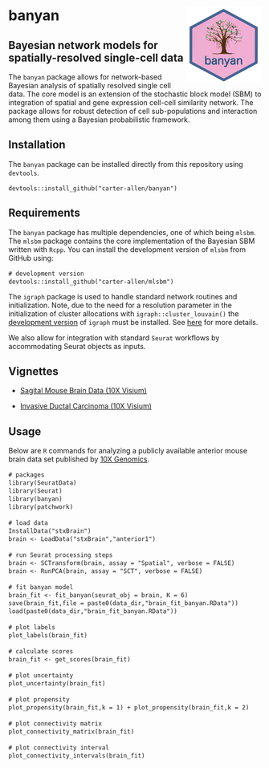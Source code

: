 # banyan <img src="inst/logo/banyan2.png" align="right" width="150" />
## Bayesian network models for spatially-resolved single-cell data

The `banyan` package allows for network-based Bayesian analysis of spatially resolved single cell data. The core model is an extension of the stochastic block model (SBM) to integration of spatial and gene expression cell-cell similarity network. The package allows for robust detection of cell sub-populations and interaction among them using a Bayesian probabilistic framework. 

## Installation

The `banyan` package can be installed directly from this repository using `devtools`.

```
devtools::install_github("carter-allen/banyan")
```

## Requirements

The `banyan` package has multiple dependencies, one of which being `mlsbm`. The `mlsbm` package contains the core implementation of the Bayesian SBM written with `Rcpp`. You can install the development version of `mlsbm` from GitHub using:

```
# development version
devtools::install_github("carter-allen/mlsbm")
```

The `igraph` package is used to handle standard network routines and initialization. Note, due to the need for a resolution parameter in the initialization of cluster allocations with `igraph::cluster_louvain()` the [development version](https://carter-allen.github.io/igraph_1.2.5.louvain_resolution.tar.gz) of `igraph` must be installed. See [here](https://github.com/igraph/rigraph/issues/239) for more details.

We also allow for integration with standard `Seurat` workflows by accommodating Seurat objects as inputs.

## Vignettes

- [Sagital Mouse Brain Data (10X Visium)](https://carter-allen.github.io/banyan_stxBrain.html)

- [Invasive Ductal Carcinoma (10X Visium)](https://carter-allen.github.io/banyan_breast_cancer.html)

## Usage

Below are `R` commands for analyzing a publicly available anterior mouse brain data set published by [10X Genomics](https://support.10xgenomics.com/spatial-gene-expression/datasets/1.0.0/V1_Mouse_Brain_Sagittal_Anterior).

```
# packages
library(SeuratData)
library(Seurat)
library(banyan)
library(patchwork)

# load data
InstallData("stxBrain")
brain <- LoadData("stxBrain","anterior1")

# run Seurat processing steps
brain <- SCTransform(brain, assay = "Spatial", verbose = FALSE)
brain <- RunPCA(brain, assay = "SCT", verbose = FALSE)

# fit banyan model
brain_fit <- fit_banyan(seurat_obj = brain, K = 6)
save(brain_fit,file = paste0(data_dir,"brain_fit_banyan.RData"))
load(paste0(data_dir,"brain_fit_banyan.RData"))

# plot labels
plot_labels(brain_fit)

# calculate scores
brain_fit <- get_scores(brain_fit)

# plot uncertainty
plot_uncertainty(brain_fit)

# plot propensity
plot_propensity(brain_fit,k = 1) + plot_propensity(brain_fit,k = 2)

# plot connectivity matrix
plot_connectivity_matrix(brain_fit)

# plot connectivity interval
plot_connectivity_intervals(brain_fit) 
```
